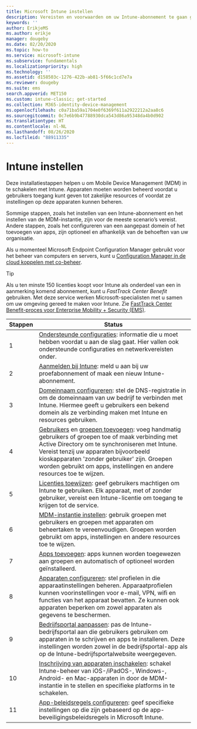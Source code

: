 ```yaml
---
title: Microsoft Intune instellen
description: Vereisten en voorwaarden om uw Intune-abonnement te gaan gebruiken
keywords: ''
author: ErikjeMS
ms.author: erikje
manager: dougeby
ms.date: 02/20/2020
ms.topic: how-to
ms.service: microsoft-intune
ms.subservice: fundamentals
ms.localizationpriority: high
ms.technology: ''
ms.assetid: d158503c-1276-422b-ab81-5f66c1cd7e7a
ms.reviewer: dougeby
ms.suite: ems
search.appverid: MET150
ms.custom: intune-classic; get-started
ms.collection: M365-identity-device-management
ms.openlocfilehash: c0a71ba59a1704e0f6369f611a2922212a2aa8c6
ms.sourcegitcommit: 0c7e6b9b47788930dca543d86a95348da4b0d902
ms.translationtype: HT
ms.contentlocale: nl-NL
ms.lasthandoff: 08/26/2020
ms.locfileid: "88911335"
---
```

# <a name="set-up-intune"></a>Intune instellen

Deze installatiestappen helpen u om Mobile Device Management (MDM) in te schakelen met Intune. Apparaten moeten worden beheerd voordat u gebruikers toegang kunt geven tot zakelijke resources of voordat ze instellingen op deze apparaten kunnen beheren.

Sommige stappen, zoals het instellen van een Intune-abonnement en het instellen van de MDM-instantie, zijn voor de meeste scenario’s vereist. Andere stappen, zoals het configureren van een aangepast domein of het toevoegen van apps, zijn optioneel en afhankelijk van de behoeften van uw organisatie.

Als u momenteel Microsoft Endpoint Configuration Manager gebruikt voor het beheer van computers en servers, kunt u [Configuration Manager in de cloud koppelen met co-beheer](/configmgr/comanage/overview).

>[!TIP]
>Als u ten minste 150 licenties koopt voor Intune als onderdeel van een in aanmerking komend abonnement, kunt u *FastTrack Center Benefit* gebruiken. Met deze service werken Microsoft-specialisten met u samen om uw omgeving gereed te maken voor Intune. Zie [FastTrack Center Benefit-proces voor Enterprise Mobility + Security (EMS)](/enterprise-mobility-security/Solutions/enterprise-mobility-fasttrack-program).

| Stappen | Status  |
|---|---|
|   1   | [Ondersteunde configuraties](supported-devices-browsers.md): informatie die u moet hebben voordat u aan de slag gaat. Hier vallen ook ondersteunde configuraties en netwerkvereisten onder.|
|   2   |  [Aanmelden bij Intune](account-sign-up.md): meld u aan bij uw proefabonnement of maak een nieuw Intune-abonnement. |
|   3   | [Domeinnaam configureren](custom-domain-name-configure.md): stel de DNS-registratie in om de domeinnaam van uw bedrijf te verbinden met Intune. Hiermee geeft u gebruikers een bekend domein als ze verbinding maken met Intune en resources gebruiken. |
|   4   | [Gebruikers](users-add.md) en [groepen toevoegen](groups-add.md): voeg handmatig gebruikers of groepen toe of maak verbinding met Active Directory om te synchroniseren met Intune. Vereist tenzij uw apparaten bijvoorbeeld kioskapparaten 'zonder gebruiker' zijn. Groepen worden gebruikt om apps, instellingen en andere resources toe te wijzen.|
|   5   | [Licenties toewijzen](licenses-assign.md): geef gebruikers machtigen om Intune te gebruiken. Elk apparaat, met of zonder gebruiker, vereist een Intune-licentie om toegang te krijgen tot de service. |
|   6   | [MDM-instantie instellen](mdm-authority-set.md): gebruik groepen met gebruikers en groepen met apparaten om beheertaken te vereenvoudigen. Groepen worden gebruikt om apps, instellingen en andere resources toe te wijzen. |
|   7   | [Apps toevoegen](../apps/apps-add.md): apps kunnen worden toegewezen aan groepen en automatisch of optioneel worden geïnstalleerd. |
|   8   | [Apparaten configureren](../configuration/device-profiles.md): stel profielen in die apparaatinstellingen beheren. Apparaatprofielen kunnen voorinstellingen voor e-mail, VPN, wifi en functies van het apparaat bevatten. Ze kunnen ook apparaten beperken om zowel apparaten als gegevens te beschermen. |
|   9   |  [Bedrijfsportal aanpassen](../apps/company-portal-app.md): pas de Intune-bedrijfsportal aan die gebruikers gebruiken om apparaten in te schrijven en apps te installeren. Deze instellingen worden zowel in de bedrijfsportal-app als op de Intune-bedrijfsportalwebsite weergegeven.       |
|  10   | [Inschrijving van apparaten inschakelen](mdm-authority-set.md): schakel Intune-beheer van iOS-/iPadOS-, Windows-, Android- en Mac-apparaten in door de MDM-instantie in te stellen en specifieke platforms in te schakelen. |
|  11   |  [App-beleidsregels configureren](../apps/app-protection-policy.md): geef specifieke instellingen op die zijn gebaseerd op de app-beveiligingsbeleidsregels in Microsoft Intune. |